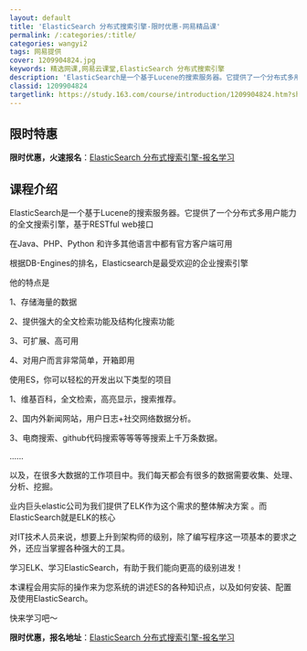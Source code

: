 ```yaml
---
layout: default
title: 'ElasticSearch 分布式搜索引擎-限时优惠-网易精品课'
permalink: /:categories/:title/
categories: wangyi2
tags: 网易提供
cover: 1209904824.jpg
keywords: 精选网课,网易云课堂,ElasticSearch 分布式搜索引擎
description: 'ElasticSearch是一个基于Lucene的搜索服务器。它提供了一个分布式多用户能力的全文搜索引擎，基于RESTf'
classid: 1209904824
targetlink: https://study.163.com/course/introduction/1209904824.htm?share=1&shareId=1025206652&utm_campaign=share&utm_medium=iphoneShare&utm_source=&utm_u=1025206652
---
```


## 限时特惠

**限时优惠，火速报名**：[ElasticSearch 分布式搜索引擎-报名学习](https://study.163.com/course/introduction/1209904824.htm?share=1&shareId=1025206652&utm_campaign=share&utm_medium=iphoneShare&utm_source=&utm_u=1025206652)

## 课程介绍

ElasticSearch是一个基于Lucene的搜索服务器。它提供了一个分布式多用户能力的全文搜索引擎，基于RESTful web接口



在Java、PHP、Python 和许多其他语言中都有官方客户端可用



根据DB-Engines的排名，Elasticsearch是最受欢迎的企业搜索引擎



他的特点是

 1、存储海量的数据

 2、提供强大的全文检索功能及结构化搜索功能

 3、可扩展、高可用

 4、对用户而言非常简单，开箱即用



使用ES，你可以轻松的开发出以下类型的项目

 1、维基百科，全文检索，高亮显示，搜索推荐。

 2、国内外新闻网站，用户日志+社交网络数据分析。

 3、电商搜索、github代码搜索等等等等搜索上千万条数据。

 ......



以及，在很多大数据的工作项目中。我们每天都会有很多的数据需要收集、处理、分析、挖掘。

业内巨头elastic公司为我们提供了ELK作为这个需求的整体解决方案 。而ElasticSearch就是ELK的核心



对IT技术人员来说，想要上升到架构师的级别，除了编写程序这一项基本的要求之外，还应当掌握各种强大的工具。



学习ELK、学习ElasticSearch，有助于我们能向更高的级别进发！



本课程会用实际的操作来为您系统的讲述ES的各种知识点，以及如何安装、配置及使用ElasticSearch。



快来学习吧～

**限时优惠，报名地址**：[ElasticSearch 分布式搜索引擎-报名学习](https://study.163.com/course/introduction/1209904824.htm?share=1&shareId=1025206652&utm_campaign=share&utm_medium=iphoneShare&utm_source=&utm_u=1025206652)

